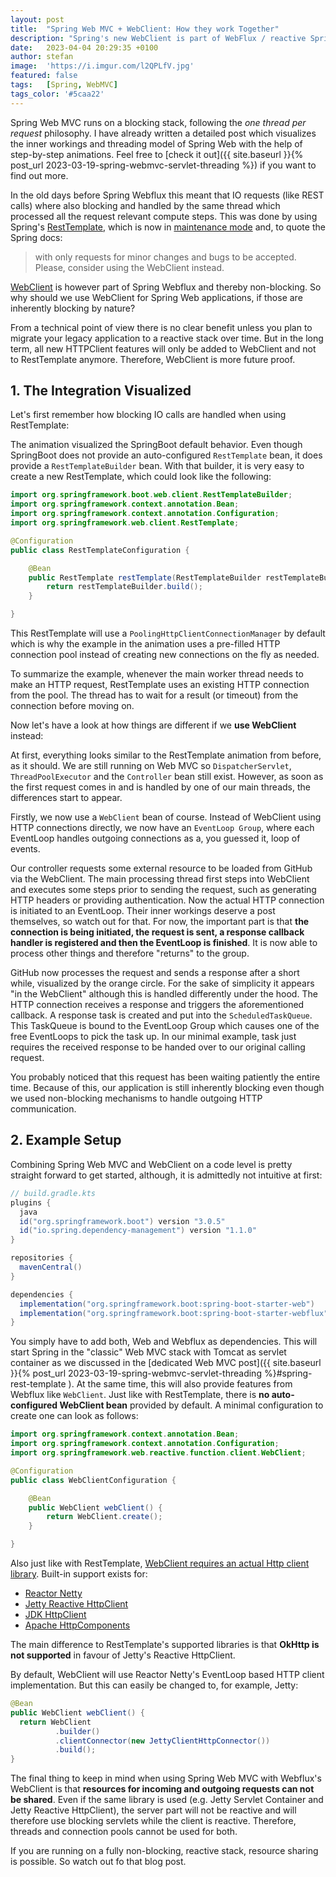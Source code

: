 ```yaml
---
layout: post
title:  "Spring Web MVC + WebClient: How they work Together"
description: "Spring's new WebClient is part of WebFlux / reactive Spring. But it is recommended to be used for Spring Web MVC as well. This post explains how WebClient is implemented in a non-reactive framework."
date:   2023-04-04 20:29:35 +0100
author: stefan
image:  'https://i.imgur.com/l2QPLfV.jpg'
featured: false
tags:   [Spring, WebMVC]
tags_color: '#5caa22'
---
```


Spring Web MVC runs on a blocking stack, following the *one thread per request* philosophy. I have already written a detailed post which visualizes the inner workings and threading model of Spring Web with the help of step-by-step animations. Feel free to [check it out]({{ site.baseurl }}{% post_url 2023-03-19-spring-webmvc-servlet-threading %}) if you want to find out more.

In the old days before Spring Webflux this meant that IO requests (like REST calls) where also blocking and handled by the same thread which processed all the request relevant compute steps. This was done by using Spring's [RestTemplate](https://docs.spring.io/spring-framework/docs/current/reference/html/integration.html#rest-resttemplate), which is now in [maintenance mode](https://docs.spring.io/spring-framework/docs/current/reference/html/integration.html#rest-resttemplate) and, to quote the Spring docs:

> with only requests for minor changes and bugs to be accepted. Please, consider using the WebClient instead.

[WebClient](https://docs.spring.io/spring-framework/docs/current/reference/html/web-reactive.html#webflux-client) is however part of Spring Webflux and thereby non-blocking. So why should we use WebClient for Spring Web applications, if those are inherently blocking by nature?

From a technical point of view there is no clear benefit unless you plan to migrate your legacy application to a reactive stack over time. But in the long term, all new HTTPClient features will only be added to WebClient and not to RestTemplate anymore. Therefore, WebClient is more future proof.

## 1. The Integration Visualized

Let's first remember how blocking IO calls are handled when using RestTemplate:

<motion-canvas-player 
    src="{{ '/js/animation/spring-webmvc/spring-rest-template.js' | prepend: site.baseurl }}">
</motion-canvas-player>

The animation visualized the SpringBoot default behavior. Even though SpringBoot does not provide an auto-configured `RestTemplate` bean, it does provide a `RestTemplateBuilder` bean. With that builder, it is very easy to create a new RestTemplate, which could look like the following:

```java
import org.springframework.boot.web.client.RestTemplateBuilder;
import org.springframework.context.annotation.Bean;
import org.springframework.context.annotation.Configuration;
import org.springframework.web.client.RestTemplate;

@Configuration
public class RestTemplateConfiguration {

    @Bean
    public RestTemplate restTemplate(RestTemplateBuilder restTemplateBuilder) {
        return restTemplateBuilder.build();
    }

}
```

This RestTemplate will use a `PoolingHttpClientConnectionManager` by default which is why the example in the animation uses a pre-filled HTTP connection pool instead of creating new connections on the fly as needed.

To summarize the example, whenever the main worker thread needs to make an HTTP request, RestTemplate uses an existing HTTP connection from the pool. The thread has to wait for a result (or timeout) from the connection before moving on.

Now let's have a look at how things are different if we **use WebClient** instead:

<motion-canvas-player 
    src="{{ '/js/animation/spring-webmvc/spring-web-client.js' | prepend: site.baseurl }}">
</motion-canvas-player>

At first, everything looks similar to the RestTemplate animation from before, as it should. We are still running on Web MVC so `DispatcherServlet`, `ThreadPoolExecutor` and the `Controller` bean still exist. However, as soon as the first request comes in and is handled by one of our main threads, the differences start to appear.

Firstly, we now use a `WebClient` bean of course. Instead of WebClient using HTTP connections directly, we now have an `EventLoop Group`, where each EventLoop handles outgoing connections as a, you guessed it, loop of events.

Our controller requests some external resource to be loaded from GitHub via the WebClient. The main processing thread first steps into WebClient and executes some steps prior to sending the request, such as generating HTTP headers or providing authentication. Now the actual HTTP connection is initiated to an EventLoop. Their inner workings deserve a post themselves, so watch out for that. For now, the important part is that **the connection is being initiated, the request is sent, a response callback handler is registered and then the EventLoop is finished**. It is now able to process other things and therefore "returns" to the group.

GitHub now processes the request and sends a response after a short while, visualized by the orange circle. For the sake of simplicity it appears "in the WebClient" although this is handled differently under the hood. The HTTP connection receives a response and triggers the aforementioned callback. A response task is created and put into the `ScheduledTaskQueue`. This TaskQueue is bound to the EventLoop Group which causes one of the free EventLoops to pick the task up. In our minimal example, task just requires the received response to be handed over to our original calling request. 

You probably noticed that this request has been waiting patiently the entire time. Because of this, our application is still inherently blocking even though we used non-blocking mechanisms to handle outgoing HTTP communication.


## 2. Example Setup

Combining Spring Web MVC and WebClient on a code level is pretty straight forward to get started, although, it is admittedly not intuitive at first:

```groovy
// build.gradle.kts
plugins {
  java
  id("org.springframework.boot") version "3.0.5"
  id("io.spring.dependency-management") version "1.1.0"
}

repositories {
  mavenCentral()
}

dependencies {
  implementation("org.springframework.boot:spring-boot-starter-web")
  implementation("org.springframework.boot:spring-boot-starter-webflux")
}
```

You simply have to add both, Web and Webflux as dependencies. This will start Spring in the "classic" Web MVC stack with Tomcat as servlet container as we discussed in the [dedicated Web MVC post]({{ site.baseurl }}{% post_url 2023-03-19-spring-webmvc-servlet-threading %}#spring-rest-template ). At the same time, this will also provide features from Webflux like `WebClient`. Just like with RestTemplate, there is **no auto-configured WebClient bean** provided by default. A minimal configuration to create one can look as follows:

```java
import org.springframework.context.annotation.Bean;
import org.springframework.context.annotation.Configuration;
import org.springframework.web.reactive.function.client.WebClient;

@Configuration
public class WebClientConfiguration {

    @Bean
    public WebClient webClient() {
        return WebClient.create();
    }

}
```

Also just like with RestTemplate, [WebClient requires an actual Http client library](https://docs.spring.io/spring-framework/docs/current/reference/html/web-reactive.html#webflux-client). Built-in support exists for:
- [Reactor Netty](https://github.com/reactor/reactor-netty)
- [Jetty Reactive HttpClient](https://github.com/jetty-project/jetty-reactive-httpclient)
- [JDK HttpClient](https://docs.oracle.com/en/java/javase/11/docs/api/java.net.http/java/net/http/HttpClient.html)
- [Apache HttpComponents](https://hc.apache.org/index.html)

The main difference to RestTemplate's supported libraries is that **OkHttp is not supported** in favour of Jetty's Reactive HttpClient.

By default, WebClient will use Reactor Netty's EventLoop based HTTP client implementation. But this can easily be changed to, for example, Jetty:

```java
@Bean
public WebClient webClient() {
  return WebClient
          .builder()
          .clientConnector(new JettyClientHttpConnector())
          .build();
}
```

The final thing to keep in mind when using Spring Web MVC with Webflux's WebClient is that **resources for incoming and outgoing requests can not be shared**. Even if the same library is used (e.g. Jetty Servlet Container and Jetty Reactive HttpClient), the server part will not be reactive and will therefore use blocking servlets while the client is reactive. Therefore, threads and connection pools cannot be used for both.

If you are running on a fully non-blocking, reactive stack, resource sharing is possible. So watch out fo that blog post.

<script src="{{ '/js/motion-canvas-player.js' | prepend: site.baseurl }}" type="text/javascript"></script>
